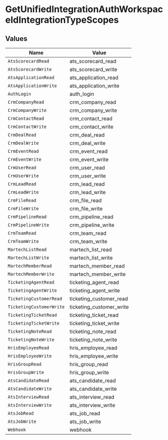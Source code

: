 # GetUnifiedIntegrationAuthWorkspaceIdIntegrationTypeScopes


## Values

| Name                     | Value                    |
| ------------------------ | ------------------------ |
| `AtsScorecardRead`       | ats_scorecard_read       |
| `AtsScorecardWrite`      | ats_scorecard_write      |
| `AtsApplicationRead`     | ats_application_read     |
| `AtsApplicationWrite`    | ats_application_write    |
| `AuthLogin`              | auth_login               |
| `CrmCompanyRead`         | crm_company_read         |
| `CrmCompanyWrite`        | crm_company_write        |
| `CrmContactRead`         | crm_contact_read         |
| `CrmContactWrite`        | crm_contact_write        |
| `CrmDealRead`            | crm_deal_read            |
| `CrmDealWrite`           | crm_deal_write           |
| `CrmEventRead`           | crm_event_read           |
| `CrmEventWrite`          | crm_event_write          |
| `CrmUserRead`            | crm_user_read            |
| `CrmUserWrite`           | crm_user_write           |
| `CrmLeadRead`            | crm_lead_read            |
| `CrmLeadWrite`           | crm_lead_write           |
| `CrmFileRead`            | crm_file_read            |
| `CrmFileWrite`           | crm_file_write           |
| `CrmPipelineRead`        | crm_pipeline_read        |
| `CrmPipelineWrite`       | crm_pipeline_write       |
| `CrmTeamRead`            | crm_team_read            |
| `CrmTeamWrite`           | crm_team_write           |
| `MartechListRead`        | martech_list_read        |
| `MartechListWrite`       | martech_list_write       |
| `MartechMemberRead`      | martech_member_read      |
| `MartechMemberWrite`     | martech_member_write     |
| `TicketingAgentRead`     | ticketing_agent_read     |
| `TicketingAgentWrite`    | ticketing_agent_write    |
| `TicketingCustomerRead`  | ticketing_customer_read  |
| `TicketingCustomerWrite` | ticketing_customer_write |
| `TicketingTicketRead`    | ticketing_ticket_read    |
| `TicketingTicketWrite`   | ticketing_ticket_write   |
| `TicketingNoteRead`      | ticketing_note_read      |
| `TicketingNoteWrite`     | ticketing_note_write     |
| `HrisEmployeeRead`       | hris_employee_read       |
| `HrisEmployeeWrite`      | hris_employee_write      |
| `HrisGroupRead`          | hris_group_read          |
| `HrisGroupWrite`         | hris_group_write         |
| `AtsCandidateRead`       | ats_candidate_read       |
| `AtsCandidateWrite`      | ats_candidate_write      |
| `AtsInterviewRead`       | ats_interview_read       |
| `AtsInterviewWrite`      | ats_interview_write      |
| `AtsJobRead`             | ats_job_read             |
| `AtsJobWrite`            | ats_job_write            |
| `Webhook`                | webhook                  |